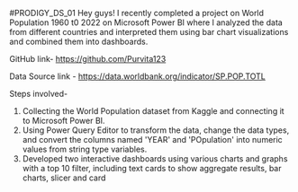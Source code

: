 #PRODIGY_DS_01
Hey guys!
I recently completed a project on World Population 1960 t0 2022 on Microsoft Power BI where I analyzed the data from different countries and interpreted them using bar chart visualizations and combined them into dashboards.

GitHub link- https://github.com/Purvita123

Data Source link - https://data.worldbank.org/indicator/SP.POP.TOTL

Steps involved-
1. Collecting the World Population dataset from Kaggle and connecting it to Microsoft Power BI.
2. Using Power Query Editor to transform the data, change the data types, and convert the columns named 'YEAR' and 'POpulation' into numeric values from string type variables.
3. Developed two interactive dashboards using various charts and graphs with a top 10 filter, including text cards to show aggregate results,  bar charts, slicer and card
